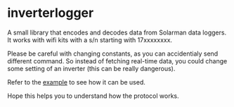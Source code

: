 # inverterlogger

A small library that encodes and decodes data from Solarman data loggers.
It works with wifi kits with a s/n starting with 17xxxxxxxx.

Please be careful with changing constants, as you can accidentialy send different command. 
So instead of fetching real-time data, you could change some setting of an inverter (this can be really dangerous).

Refer to the [example](https://github.com/xThaid/inverterlogger/tree/main/example) to see how it can be used.

Hope this helps you to understand how the protocol works.
